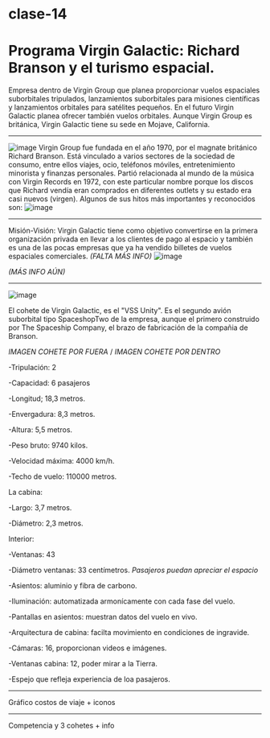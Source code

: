# clase-14
# Programa Virgin Galactic: Richard Branson y el turismo espacial.
Empresa dentro de Virgin Group que planea proporcionar vuelos espaciales suborbitales tripulados, lanzamientos suborbitales para misiones científicas y lanzamientos orbitales para satélites pequeños. En el futuro Virgin Galactic planea ofrecer también vuelos orbitales.
Aunque Virgin Group es británica, Virgin Galactic tiene su sede en Mojave, California.
___
![image](https://user-images.githubusercontent.com/110835294/201537023-fb4e3e02-e544-418b-9256-3c7a4d339a27.png)
Virgin Group fue fundada en el año 1970, por el magnate británico Richard Branson. Está vinculado a varios sectores de la sociedad de consumo, entre ellos viajes, ocio, teléfonos móviles, entretenimiento minorista y finanzas personales. Partió relacionada al mundo de la música con Virgin Records en 1972, con este particular nombre porque los discos que Richard vendía eran comprados en diferentes outlets y su estado era casi nuevos (virgen). Algunos de sus hitos más importantes y reconocidos son: 
![image](https://user-images.githubusercontent.com/110835294/201537993-7ced43a1-3f58-4b13-b0d1-af13f6c65f82.png)
___
Misión-Visión: Virgin Galactic tiene como objetivo convertirse en la primera organización privada en llevar a los clientes de pago al espacio y también es una de las pocas empresas que ya ha vendido billetes de vuelos espaciales comerciales. *(FALTA MÁS INFO)*
![image](https://user-images.githubusercontent.com/110835294/201538488-e02ece4a-844a-49a9-98d6-8e9482d32b49.png)

*(MÁS INFO AÚN)*
___
![image](https://user-images.githubusercontent.com/110835294/201538553-a4e5443c-0142-4129-9685-4439196b5611.png)

El cohete de Virgin Galactic, es el "VSS Unity". Es el segundo avión suborbital tipo SpaceshopTwo de la empresa, aunque el primero construido por The Spaceship Company, el brazo de fabricación de la compañia de Branson.

*IMAGEN COHETE POR FUERA* / *IMAGEN COHETE POR DENTRO*

-Tripulación: 2

-Capacidad: 6 pasajeros

-Longitud; 18,3 metros.

-Envergadura: 8,3 metros.

-Altura: 5,5 metros.



-Peso bruto: 9740 kilos.

-Velocidad máxima: 4000 km/h.

-Techo de vuelo: 110000 metros.


La cabina:

-Largo: 3,7 metros.

-Diámetro: 2,3 metros.


Interior:

-Ventanas: 43

-Diámetro ventanas: 33 centímetros. *Pasajeros puedan apreciar el espacio*

-Asientos: aluminio y fibra de carbono.

-Iluminación: automatizada armonícamente con cada fase del vuelo.

-Pantallas en asientos: muestran datos del vuelo en vivo.

-Arquitectura de cabina: facilta movimiento en condiciones de ingravide.

-Cámaras: 16, proporcionan videos e imágenes.

-Ventanas cabina: 12, poder mirar a la Tierra.

-Espejo que refleja experiencia de loa pasajeros.


___
Gráfico costos de viaje + iconos
___
Competencia y 3 cohetes + info
